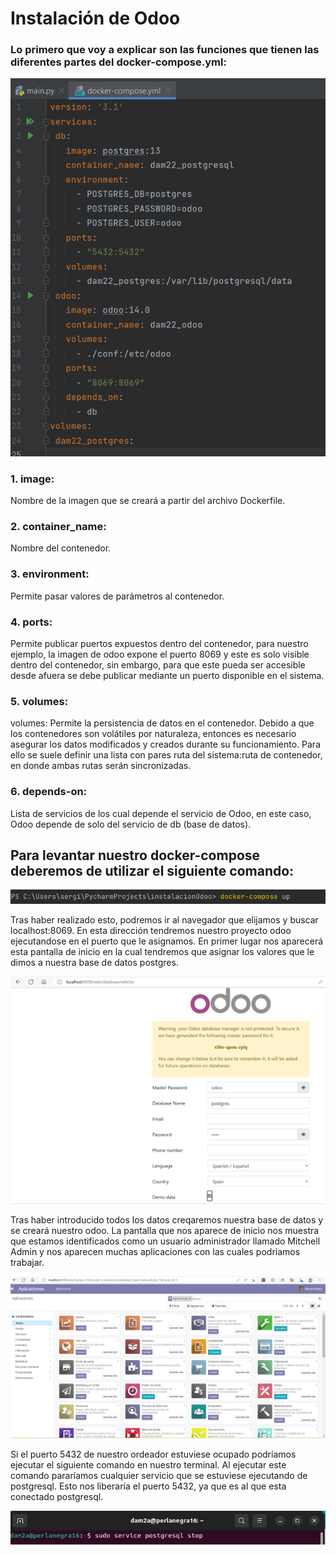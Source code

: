 <h1>Instalación de Odoo</h1>

<h3>Lo primero que voy a explicar son las funciones que tienen las diferentes partes del docker-compose.yml:</h3>

![Captura de pantalla 2023-03-15 234257.png](Captura%20de%20pantalla%202023-03-15%20234257.png)

<h3>1. image: </h3>Nombre de la imagen que se creará a partir del archivo Dockerfile.

<h3>2. container_name: </h3>Nombre del contenedor.

<h3>3. environment: </h3>Permite pasar valores de parámetros al contenedor.

<h3>4. ports: </h3>Permite publicar puertos expuestos dentro del contenedor, para nuestro ejemplo, la imagen de odoo expone el puerto 8069 y este es solo visible dentro del contenedor, sin embargo, para que este pueda ser accesible desde afuera se debe publicar mediante un puerto disponible en el sistema.

<h3>5. volumes: </h3>volumes: Permite la persistencia de datos en el contenedor. Debido a que los contenedores son volátiles por naturaleza, entonces es necesario asegurar los datos modificados y creados durante su funcionamiento. Para ello se suele definir una lista con pares ruta del sistema:ruta de contenedor, en donde ambas rutas serán sincronizadas.

<h3>6. depends-on: </h3> Lista de servicios de los cual depende el servicio de Odoo, en este caso, Odoo depende de solo del servicio de db (base de datos).

<h2>Para levantar nuestro docker-compose deberemos de utilizar el siguiente comando:</h2>

![Captura de pantalla 2023-03-15 234312.png](Captura%20de%20pantalla%202023-03-15%20234312.png)

Tras haber realizado esto, podremos ir al navegador que elijamos y buscar localhost:8069. En esta dirección tendremos nuestro proyecto odoo ejecutandose en el puerto que le asignamos. En primer lugar nos aparecerá esta pantalla de inicio en la cual tendremos que asignar los valores que le dimos a nuestra base de datos postgres.

![Captura de pantalla 2023-03-15 234230.png](Captura%20de%20pantalla%202023-03-15%20234230.png)

Tras haber introducido todos los datos creqaremos nuestra base de datos y se creará nuestro odoo. La pantalla que nos aparece de inicio nos muestra que estamos identificados como un usuario administrador llamado Mitchell Admin y nos aparecen muchas aplicaciones con las cuales podríamos trabajar.

![Captura de pantalla 2023-03-16 004816.png](Captura%20de%20pantalla%202023-03-16%20004816.png)

Si el puerto 5432 de nuestro ordeador estuviese ocupado podríamos ejecutar el siguiente comando en nuestro terminal. Al ejecutar este comando pararíamos cualquier servicio que se estuviese ejecutando de postgresql. Esto nos liberaría el puerto 5432, ya que es al que esta conectado postgresql.

![Captura de pantalla de 2023-03-17 12-37-08.png](Captura%20de%20pantalla%20de%202023-03-17%2012-37-08.png)